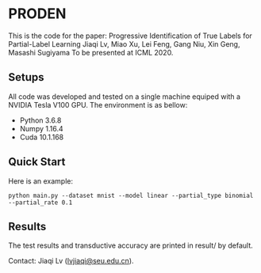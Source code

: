 # PRODEN

This is the code for the paper: Progressive Identification of True Labels for Partial-Label Learning
Jiaqi Lv, Miao Xu, Lei Feng, Gang Niu, Xin Geng, Masashi Sugiyama
To be presented at ICML 2020.

## Setups

All code was developed and tested on a single machine equiped with a NVIDIA Tesla V100 GPU. The environment is as bellow:
- Python 3.6.8
- Numpy 1.16.4
- Cuda 10.1.168

## Quick Start

Here is an example:
```
python main.py --dataset mnist --model linear --partial_type binomial --partial_rate 0.1
```

## Results

The test results and transductive accuracy are printed in result/ by default.

Contact: Jiaqi Lv (lvjiaqi@seu.edu.cn).
